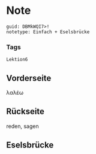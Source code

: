 # Note
```
guid: DBMkWQI7>!
notetype: Einfach + Eselsbrücke
```

### Tags
```
Lektion6
```

## Vorderseite
λαλέω

## Rückseite
reden, sagen

## Eselsbrücke

